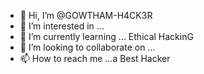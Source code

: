 - 👋 Hi, I’m @GOWTHAM-H4CK3R
- 👀 I’m interested in ... 
- 🌱 I’m currently learning ...   Ethical HackinG
- 💞️ I’m looking to collaborate on ...
- 📫 How to reach me ...a Best Hacker

<!---
GOWTHAM-H4CK3R/GOWTHAM-H4CK3R is a ✨ special ✨ repository because its `README.md` (this file) appears on your GitHub profile.
You can click the Preview link to take a look at your changes.
--->
